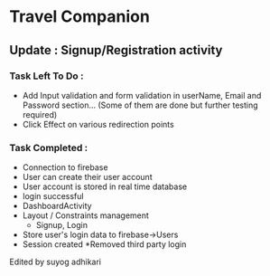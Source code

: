 # Travel Companion
## Update :  Signup/Registration activity

### Task Left To Do :
* Add Input validation and form validation in userName, Email and Password section... (Some of them are done but further testing required)
* Click Effect on various redirection points



### Task Completed :
* Connection to firebase
* User can create their user account
* User account is stored in real time database
* login successful
* DashboardActivity
* Layout / Constraints management
    * Signup, Login
* Store user's login data to firebase->Users
* Session created
*Removed third party login 


Edited by suyog adhikari
